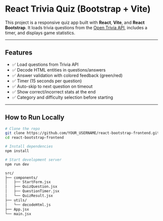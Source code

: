 # React Trivia Quiz (Bootstrap + Vite)

This project is a responsive quiz app built with **React**, **Vite**, and **React Bootstrap**. It loads trivia questions from the [Open Trivia API](https://opentdb.com/), includes a timer, and displays game statistics.

---

## Features

- ✅ Load questions from Trivia API
- ✅ Decode HTML entities in questions/answers
- ✅ Answer validation with colored feedback (green/red)
- ✅ Timer (15 seconds per question)
- ✅ Auto-skip to next question on timeout
- ✅ Show correct/incorrect stats at the end
- ✅ Category and difficulty selection before starting

---

## How to Run Locally

```bash
# Clone the repo
git clone https://github.com/YOUR_USERNAME/react-bootstrap-frontend.git
cd react-bootstrap-frontend

# Install dependencies
npm install

# Start development server
npm run dev

src/
├── components/
│   ├── StartForm.jsx
│   ├── QuizQuestion.jsx
│   ├── QuestionTimer.jsx
│   └── QuizResult.jsx
├── utils/
│   └── decodeHtml.js
├── App.jsx
└── main.jsx
